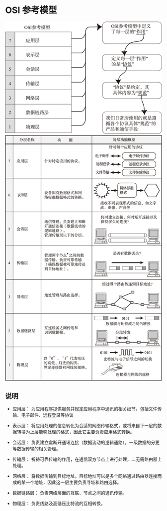 # OSI 参考模型
![](/assets/b963f8275daaf354ca42280fd8802914)
![](/assets/715c5f5bbb1763ddb736bd0abf87a247)

## 说明

- 应用层：
    为应用程序提供服务并规定应用程序中通讯的相关细节。包括文件传输、电子邮件、远程登录等协议
    
- 表示层：
    将应用处理的信息转化为合适的网络传输格式，或将来自下一层的数据转换为上层能够处理的格式，因此它主要负责应用格式转换。
    
- 会话层：
    负责建立盒断开通讯连接（数据流动的逻辑通路），一级数据的分更等数据传输的相关管理。
    
- 传输层：
    祈祷可靠传输的作用，在通信双方节点上进行处理，二无需路由器上处理。
    
- 网络层：
    将数据传输到目标地址。目标地址可以是多个网络通过路由器连接而成的某一个地址，因此这一层主要负责寻址和路由选择。
    
- 数据链路层：
    负责网络层面的互联、节点之间的通讯传输。
    
- 物理层：
    负责线路及高低压比特流的互相转换。